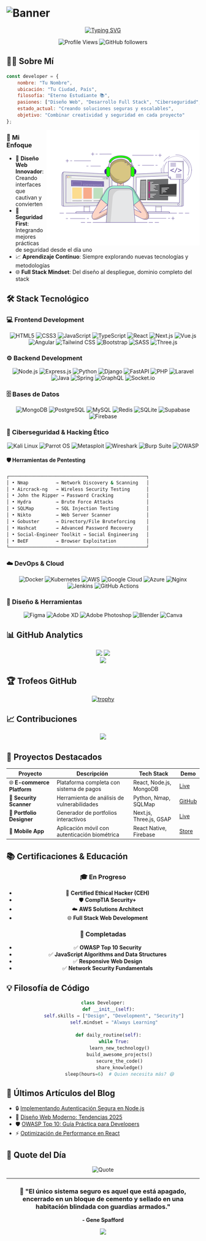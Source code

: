 # ![Banner](https://capsule-render.vercel.app/api?type=waving&color=0:00FF00,100:004D00&height=200&section=header&text=Full%20Stack%20Developer%20%26%20Ethical%20Hacker&fontSize=35&fontColor=ffffff&animation=fadeIn&fontAlignY=35&desc=Diseñador%20Web%20|%20Ciberseguridad%20|%20Eterno%20Estudiante&descAlignY=55&descSize=18)

<div align="center">
  
  [![Typing SVG](https://readme-typing-svg.herokuapp.com?font=Fira+Code&pause=1000&color=00FF00&center=true&vCenter=true&width=600&lines=Creando+experiencias+web+innovadoras;Asegurando+el+mundo+digital;Aprendiendo+algo+nuevo+cada+día)](https://git.io/typing-svg)
  
  ![Profile Views](https://komarev.com/ghpvc/?username=tuusuario&color=brightgreen&style=flat-square)
  ![GitHub followers](https://img.shields.io/github/followers/tuusuario?style=flat-square&color=brightgreen)
  
</div>

## 👨‍💻 Sobre Mí

```javascript
const developer = {
    nombre: "Tu Nombre",
    ubicación: "Tu Ciudad, País",
    filosofía: "Eterno Estudiante 📚",
    pasiones: ["Diseño Web", "Desarrollo Full Stack", "Ciberseguridad", "Hacking Ético"],
    estado_actual: "Creando soluciones seguras y escalables",
    objetivo: "Combinar creatividad y seguridad en cada proyecto"
};
```

<img align="right" alt="Coding" width="400" src="https://raw.githubusercontent.com/devSouvik/devSouvik/master/gif3.gif">

### 🎯 Mi Enfoque

- 🎨 **Diseño Web Innovador**: Creando interfaces que cautivan y convierten
- 🔐 **Seguridad First**: Integrando mejores prácticas de seguridad desde el día uno
- 📈 **Aprendizaje Continuo**: Siempre explorando nuevas tecnologías y metodologías
- 🌐 **Full Stack Mindset**: Del diseño al despliegue, dominio completo del stack

## 🛠️ Stack Tecnológico

### 💻 Frontend Development
<div align="center">
  
![HTML5](https://img.shields.io/badge/HTML5-E34F26?style=for-the-badge&logo=html5&logoColor=white)
![CSS3](https://img.shields.io/badge/CSS3-1572B6?style=for-the-badge&logo=css3&logoColor=white)
![JavaScript](https://img.shields.io/badge/JavaScript-F7DF1E?style=for-the-badge&logo=javascript&logoColor=black)
![TypeScript](https://img.shields.io/badge/TypeScript-007ACC?style=for-the-badge&logo=typescript&logoColor=white)
![React](https://img.shields.io/badge/React-20232A?style=for-the-badge&logo=react&logoColor=61DAFB)
![Next.js](https://img.shields.io/badge/Next.js-000000?style=for-the-badge&logo=next.js&logoColor=white)
![Vue.js](https://img.shields.io/badge/Vue.js-35495E?style=for-the-badge&logo=vue.js&logoColor=4FC08D)
![Angular](https://img.shields.io/badge/Angular-DD0031?style=for-the-badge&logo=angular&logoColor=white)
![Tailwind CSS](https://img.shields.io/badge/Tailwind_CSS-38B2AC?style=for-the-badge&logo=tailwind-css&logoColor=white)
![Bootstrap](https://img.shields.io/badge/Bootstrap-563D7C?style=for-the-badge&logo=bootstrap&logoColor=white)
![SASS](https://img.shields.io/badge/Sass-CC6699?style=for-the-badge&logo=sass&logoColor=white)
![Three.js](https://img.shields.io/badge/Three.js-black?style=for-the-badge&logo=three.js&logoColor=white)

</div>

### ⚙️ Backend Development
<div align="center">
  
![Node.js](https://img.shields.io/badge/Node.js-43853D?style=for-the-badge&logo=node.js&logoColor=white)
![Express.js](https://img.shields.io/badge/Express.js-404D59?style=for-the-badge)
![Python](https://img.shields.io/badge/Python-14354C?style=for-the-badge&logo=python&logoColor=white)
![Django](https://img.shields.io/badge/Django-092E20?style=for-the-badge&logo=django&logoColor=white)
![FastAPI](https://img.shields.io/badge/FastAPI-005571?style=for-the-badge&logo=fastapi)
![PHP](https://img.shields.io/badge/PHP-777BB4?style=for-the-badge&logo=php&logoColor=white)
![Laravel](https://img.shields.io/badge/Laravel-FF2D20?style=for-the-badge&logo=laravel&logoColor=white)
![Java](https://img.shields.io/badge/Java-ED8B00?style=for-the-badge&logo=openjdk&logoColor=white)
![Spring](https://img.shields.io/badge/Spring-6DB33F?style=for-the-badge&logo=spring&logoColor=white)
![GraphQL](https://img.shields.io/badge/-GraphQL-E10098?style=for-the-badge&logo=graphql&logoColor=white)
![Socket.io](https://img.shields.io/badge/Socket.io-black?style=for-the-badge&logo=socket.io&badgeColor=010101)

</div>

### 🗄️ Bases de Datos
<div align="center">
  
![MongoDB](https://img.shields.io/badge/MongoDB-4EA94B?style=for-the-badge&logo=mongodb&logoColor=white)
![PostgreSQL](https://img.shields.io/badge/PostgreSQL-316192?style=for-the-badge&logo=postgresql&logoColor=white)
![MySQL](https://img.shields.io/badge/MySQL-005C84?style=for-the-badge&logo=mysql&logoColor=white)
![Redis](https://img.shields.io/badge/redis-%23DD0031.svg?&style=for-the-badge&logo=redis&logoColor=white)
![SQLite](https://img.shields.io/badge/SQLite-07405E?style=for-the-badge&logo=sqlite&logoColor=white)
![Supabase](https://img.shields.io/badge/Supabase-3ECF8E?style=for-the-badge&logo=supabase&logoColor=white)
![Firebase](https://img.shields.io/badge/Firebase-039BE5?style=for-the-badge&logo=Firebase&logoColor=white)

</div>

### 🔐 Ciberseguridad & Hacking Ético
<div align="center">
  
![Kali Linux](https://img.shields.io/badge/Kali_Linux-557C94?style=for-the-badge&logo=kali-linux&logoColor=white)
![Parrot OS](https://img.shields.io/badge/Parrot_OS-15E3C5?style=for-the-badge&logo=parrot&logoColor=white)
![Metasploit](https://img.shields.io/badge/Metasploit-2596CD?style=for-the-badge&logo=metasploit&logoColor=white)
![Wireshark](https://img.shields.io/badge/Wireshark-1679A7?style=for-the-badge&logo=wireshark&logoColor=white)
![Burp Suite](https://img.shields.io/badge/Burp_Suite-FF6633?style=for-the-badge&logo=burp-suite&logoColor=white)
![OWASP](https://img.shields.io/badge/OWASP-000000?style=for-the-badge&logo=owasp&logoColor=white)

</div>

#### 🛡️ Herramientas de Pentesting
```bash
┌──────────────────────────────────────────────────┐
│ • Nmap          → Network Discovery & Scanning   │
│ • Aircrack-ng   → Wireless Security Testing      │
│ • John the Ripper → Password Cracking            │
│ • Hydra         → Brute Force Attacks            │
│ • SQLMap        → SQL Injection Testing          │
│ • Nikto         → Web Server Scanner             │
│ • Gobuster      → Directory/File Bruteforcing    │
│ • Hashcat       → Advanced Password Recovery     │
│ • Social-Engineer Toolkit → Social Engineering   │
│ • BeEF          → Browser Exploitation           │
└──────────────────────────────────────────────────┘
```

### ☁️ DevOps & Cloud
<div align="center">
  
![Docker](https://img.shields.io/badge/Docker-2496ED?style=for-the-badge&logo=docker&logoColor=white)
![Kubernetes](https://img.shields.io/badge/Kubernetes-326CE5?style=for-the-badge&logo=kubernetes&logoColor=white)
![AWS](https://img.shields.io/badge/AWS-232F3E?style=for-the-badge&logo=amazon-aws&logoColor=white)
![Google Cloud](https://img.shields.io/badge/Google_Cloud-4285F4?style=for-the-badge&logo=google-cloud&logoColor=white)
![Azure](https://img.shields.io/badge/Azure-0089D0?style=for-the-badge&logo=microsoft-azure&logoColor=white)
![Nginx](https://img.shields.io/badge/Nginx-009639?style=for-the-badge&logo=nginx&logoColor=white)
![Jenkins](https://img.shields.io/badge/Jenkins-D24939?style=for-the-badge&logo=Jenkins&logoColor=white)
![GitHub Actions](https://img.shields.io/badge/GitHub_Actions-2088FF?style=for-the-badge&logo=github-actions&logoColor=white)

</div>

### 🎨 Diseño & Herramientas
<div align="center">
  
![Figma](https://img.shields.io/badge/Figma-F24E1E?style=for-the-badge&logo=figma&logoColor=white)
![Adobe XD](https://img.shields.io/badge/Adobe%20XD-470137?style=for-the-badge&logo=Adobe%20XD&logoColor=#FF61F6)
![Adobe Photoshop](https://img.shields.io/badge/Adobe_Photoshop-31A8FF?style=for-the-badge&logo=Adobe%20Photoshop&logoColor=white)
![Blender](https://img.shields.io/badge/blender-%23F5792A.svg?style=for-the-badge&logo=blender&logoColor=white)
![Canva](https://img.shields.io/badge/Canva-%2300C4CC.svg?style=for-the-badge&logo=Canva&logoColor=white)

</div>

## 📊 GitHub Analytics

<div align="center">
  <img height="180em" src="https://github-readme-stats.vercel.app/api?username=tuusuario&show_icons=true&theme=dark&include_all_commits=true&count_private=true&bg_color=0d1117&title_color=00ff00&text_color=ffffff&icon_color=00ff00&border_color=00ff00"/>
  <img height="180em" src="https://github-readme-stats.vercel.app/api/top-langs/?username=tuusuario&layout=compact&langs_count=8&theme=dark&bg_color=0d1117&title_color=00ff00&text_color=ffffff&border_color=00ff00"/>
</div>

<div align="center">
  <img src="https://github-readme-streak-stats.herokuapp.com/?user=tuusuario&theme=dark&background=0d1117&stroke=00ff00&ring=00ff00&fire=00ff00&currStreakNum=ffffff&currStreakLabel=00ff00&sideNums=ffffff&sideLabels=ffffff&dates=ffffff&border=00ff00" />
</div>

## 🏆 Trofeos GitHub

<div align="center">
  
[![trophy](https://github-profile-trophy.vercel.app/?username=tuusuario&theme=matrix&row=1&column=7&margin-w=15&margin-h=15)](https://github.com/ryo-ma/github-profile-trophy)

</div>

## 📈 Contribuciones

<div align="center">
  <img src="https://github-readme-activity-graph.vercel.app/graph?username=tuusuario&theme=react-dark&bg_color=0d1117&color=00ff00&line=00ff00&point=ffffff&area=true&hide_border=true" />
</div>

## 🎯 Proyectos Destacados

<div align="center">
  
| Proyecto | Descripción | Tech Stack | Demo |
|----------|-------------|------------|------|
| 🌐 **E-commerce Platform** | Plataforma completa con sistema de pagos | React, Node.js, MongoDB | [Live](https://example.com) |
| 🔐 **Security Scanner** | Herramienta de análisis de vulnerabilidades | Python, Nmap, SQLMap | [GitHub](https://github.com) |
| 🎨 **Portfolio Designer** | Generador de portfolios interactivos | Next.js, Three.js, GSAP | [Live](https://example.com) |
| 📱 **Mobile App** | Aplicación móvil con autenticación biométrica | React Native, Firebase | [Store](https://example.com) |

</div>

## 📚 Certificaciones & Educación

<div align="center">

### 🎓 En Progreso
- 🔐 **Certified Ethical Hacker (CEH)**
- 🛡️ **CompTIA Security+**
- ☁️ **AWS Solutions Architect**
- 🌐 **Full Stack Web Development**

### 📜 Completadas
- ✅ **OWASP Top 10 Security**
- ✅ **JavaScript Algorithms and Data Structures**
- ✅ **Responsive Web Design**
- ✅ **Network Security Fundamentals**

</div>

## 💡 Filosofía de Código

<div align="center">
  
```python
class Developer:
    def __init__(self):
        self.skills = ["Design", "Development", "Security"]
        self.mindset = "Always Learning"
    
    def daily_routine(self):
        while True:
            learn_new_technology()
            build_awesome_projects()
            secure_the_code()
            share_knowledge()
            sleep(hours=6)  # Quien necesita más? 😄
```

</div>

## 🌟 Últimos Artículos del Blog

<!-- BLOG-POST-LIST:START -->
- 🔒 [Implementando Autenticación Segura en Node.js]()
- 🎨 [Diseño Web Moderno: Tendencias 2025]()
- 🛡️ [OWASP Top 10: Guía Práctica para Developers]()
- ⚡ [Optimización de Performance en React]()
<!-- BLOG-POST-LIST:END -->

</div>

## 💭 Quote del Día

<div align="center">
  
![Quote](https://quotes-github-readme.vercel.app/api?type=horizontal&theme=dark&quote=La%20seguridad%20no%20es%20un%20producto,%20sino%20un%20proceso.&author=Bruce%20Schneier)

</div>

---

<div align="center">
  
### 🚀 "El único sistema seguro es aquel que está apagado, encerrado en un bloque de cemento y sellado en una habitación blindada con guardias armados." 
**- Gene Spafford**

<img src="https://capsule-render.vercel.app/api?type=waving&color=0:00FF00,100:004D00&height=100&section=footer&animation=fadeIn"/>

</div>
